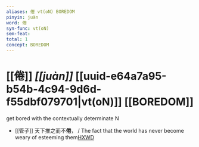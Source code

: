 ```yaml
---
aliases: 倦 vt(oN) BOREDOM
pinyin: juàn
word: 倦
syn-func: vt(oN)
sem-feat: 
total: 1
concept: BOREDOM 
---
```

# [[倦]] *[[juàn]]*  [[uuid-e64a7a95-b54b-4c94-9d6d-f55dbf079701|vt(oN)]] [[BOREDOM]]
get bored with the contextually determinate N
 - [[管子]] 天下推之而不**倦**， / The fact that the world has never become weary of esteeming them[HXWD](https://hxwd.org/textview.html?location=KR3c0001_tls_001-217a.2)